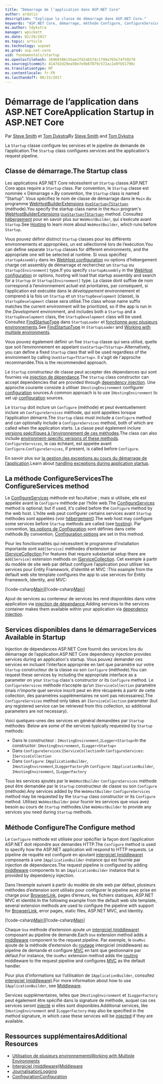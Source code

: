 ```yaml
---
title: "Démarrage de l’application dans ASP.NET Core"
author: ardalis
description: "Explique la classe de démarrage dans ASP.NET Core."
keywords: "ASP.NET Core, démarrage, méthode Configure, ConfigureServices (méthode)"
ms.author: tdykstra
manager: wpickett
ms.date: 02/29/2017
ms.topic: article
ms.technology: aspnet
ms.prod: asp.net-core
uid: fundamentals/startup
ms.openlocfilehash: 16969386c55ae2fd2ab574c1799a765e74f59278
ms.sourcegitcommit: 4147d2d29ea50e7e9b87879c572ac2a9fb51798c
ms.translationtype: MT
ms.contentlocale: fr-FR
ms.lasthandoff: 08/15/2017
---
```

# <a name="application-startup-in-aspnet-core"></a><span data-ttu-id="054ac-104">Démarrage de l’application dans ASP.NET Core</span><span class="sxs-lookup"><span data-stu-id="054ac-104">Application Startup in ASP.NET Core</span></span>

<span data-ttu-id="054ac-105">Par [Steve Smith](http://ardalis.com) et [Tom Dykstra](https://github.com/tdykstra/)</span><span class="sxs-lookup"><span data-stu-id="054ac-105">By [Steve Smith](http://ardalis.com) and [Tom Dykstra](https://github.com/tdykstra/)</span></span>

<span data-ttu-id="054ac-106">La `Startup` classe configure les services et le pipeline de demande de l’application.</span><span class="sxs-lookup"><span data-stu-id="054ac-106">The `Startup` class configures services and the application's request pipeline.</span></span> 

## <a name="the-startup-class"></a><span data-ttu-id="054ac-107">Classe de démarrage.</span><span class="sxs-lookup"><span data-stu-id="054ac-107">The Startup class</span></span>

<span data-ttu-id="054ac-108">Les applications ASP.NET Core nécessitent un `Startup` classe.</span><span class="sxs-lookup"><span data-stu-id="054ac-108">ASP.NET Core apps require a `Startup` class.</span></span> <span data-ttu-id="054ac-109">Par convention, le `Startup` classe est nommée « Démarrage ».</span><span class="sxs-lookup"><span data-stu-id="054ac-109">By convention, the `Startup` class is named "Startup".</span></span> <span data-ttu-id="054ac-110">Vous spécifiez le nom de classe de démarrage dans le `Main` du programme [WebHostBuilderExtensions](https://docs.microsoft.com/aspnet/core/api/microsoft.aspnetcore.hosting.webhostbuilderextensions) [ `UseStartup<TStartup>` ](https://docs.microsoft.com/aspnet/core/api/microsoft.aspnetcore.hosting.webhostbuilderextensions#Microsoft_AspNetCore_Hosting_WebHostBuilderExtensions_UseStartup__1_Microsoft_AspNetCore_Hosting_IWebHostBuilder_) (méthode).</span><span class="sxs-lookup"><span data-stu-id="054ac-110">You specify the startup class name in the `Main` program's [WebHostBuilderExtensions](https://docs.microsoft.com/aspnet/core/api/microsoft.aspnetcore.hosting.webhostbuilderextensions) [`UseStartup<TStartup>`](https://docs.microsoft.com/aspnet/core/api/microsoft.aspnetcore.hosting.webhostbuilderextensions#Microsoft_AspNetCore_Hosting_WebHostBuilderExtensions_UseStartup__1_Microsoft_AspNetCore_Hosting_IWebHostBuilder_) method.</span></span> <span data-ttu-id="054ac-111">Consultez [hébergement](xref:fundamentals/hosting) pour en savoir plus sur `WebHostBuilder`, qui s’exécute avant `Startup`.</span><span class="sxs-lookup"><span data-stu-id="054ac-111">See [Hosting](xref:fundamentals/hosting) to learn more about `WebHostBuilder`, which runs before `Startup`.</span></span>

<span data-ttu-id="054ac-112">Vous pouvez définir distinct `Startup` classes pour les différents environnements et appropriées, un est sélectionné lors de l’exécution.</span><span class="sxs-lookup"><span data-stu-id="054ac-112">You can define separate `Startup` classes for different environments, and the appropriate one will be selected at runtime.</span></span> <span data-ttu-id="054ac-113">Si vous spécifiez `startupAssembly` dans les [WebHost configuration](https://docs.microsoft.com/en-us/aspnet/core/fundamentals/hosting?tabs=aspnetcore2x#configuring-a-host) ou options d’hébergement charge cet assembly de démarrage et recherchez un `Startup` ou `Startup[Environment]` type.</span><span class="sxs-lookup"><span data-stu-id="054ac-113">If you specify `startupAssembly` in the [WebHost configuration](https://docs.microsoft.com/en-us/aspnet/core/fundamentals/hosting?tabs=aspnetcore2x#configuring-a-host) or options, hosting will load that startup assembly and search for a `Startup` or `Startup[Environment]` type.</span></span> <span data-ttu-id="054ac-114">La classe dont suffixe de nom correspond à l’environnement actuel est prioritaires, par conséquent, si l’application est exécutée dans le *développement* environnement et comprend à la fois un `Startup` et un `StartupDevelopment` (classe), la `StartupDevelopment` classe sera utilisé.</span><span class="sxs-lookup"><span data-stu-id="054ac-114">The class whose name suffix matches the current environment will be prioritized, so if the app is run in the *Development* environment, and includes both a `Startup` and a `StartupDevelopment` class, the `StartupDevelopment` class will be used.</span></span> <span data-ttu-id="054ac-115">Consultez [FindStartupType](https://github.com/aspnet/Hosting/blob/rel/1.1.0/src/Microsoft.AspNetCore.Hosting/Internal/StartupLoader.cs) dans `StartupLoader` et [fonctionne avec plusieurs environnements](environments.md#startup-conventions).</span><span class="sxs-lookup"><span data-stu-id="054ac-115">See [FindStartupType](https://github.com/aspnet/Hosting/blob/rel/1.1.0/src/Microsoft.AspNetCore.Hosting/Internal/StartupLoader.cs) in `StartupLoader` and [Working with multiple environments](environments.md#startup-conventions).</span></span>

<span data-ttu-id="054ac-116">Vous pouvez également définir un fixe `Startup` classe qui sera utilisé, quelle que soit l’environnement en appelant `UseStartup<TStartup>`.</span><span class="sxs-lookup"><span data-stu-id="054ac-116">Alternatively, you can define a fixed `Startup` class that will be used regardless of the environment by calling `UseStartup<TStartup>`.</span></span> <span data-ttu-id="054ac-117">Il s'agit de l'approche recommandée.</span><span class="sxs-lookup"><span data-stu-id="054ac-117">This is the recommended approach.</span></span>

<span data-ttu-id="054ac-118">Le `Startup` constructeur de classe peut accepter des dépendances qui sont fournies via [injection de dépendance](xref:fundamentals/dependency-injection).</span><span class="sxs-lookup"><span data-stu-id="054ac-118">The `Startup` class constructor can accept dependencies that are provided through [dependency injection](xref:fundamentals/dependency-injection).</span></span> <span data-ttu-id="054ac-119">Une approche courante consiste à utiliser `IHostingEnvironment` configurer [configuration](xref:fundamentals/configuration) sources.</span><span class="sxs-lookup"><span data-stu-id="054ac-119">A common approach is to use `IHostingEnvironment` to set up [configuration](xref:fundamentals/configuration) sources.</span></span>

<span data-ttu-id="054ac-120">Le `Startup` doit inclure un `Configure` (méthode) et peut éventuellement inclure un `ConfigureServices` méthode, qui sont appelées lorsque l’application démarre.</span><span class="sxs-lookup"><span data-stu-id="054ac-120">The `Startup` class must include a `Configure` method and can optionally include a `ConfigureServices` method, both of which are called when the application starts.</span></span> <span data-ttu-id="054ac-121">La classe peut également inclure [versions spécifiques à l’environnement de ces méthodes](xref:fundamentals/environments#startup-conventions).</span><span class="sxs-lookup"><span data-stu-id="054ac-121">The class can also include [environment-specific versions of these methods](xref:fundamentals/environments#startup-conventions).</span></span> <span data-ttu-id="054ac-122">`ConfigureServices`, le cas échéant, est appelée avant `Configure`.</span><span class="sxs-lookup"><span data-stu-id="054ac-122">`ConfigureServices`, if present, is called before `Configure`.</span></span>

<span data-ttu-id="054ac-123">En savoir plus sur [la gestion des exceptions au cours du démarrage de l’application](xref:fundamentals/error-handling#startup-exception-handling).</span><span class="sxs-lookup"><span data-stu-id="054ac-123">Learn about [handling exceptions during application startup](xref:fundamentals/error-handling#startup-exception-handling).</span></span>

## <a name="the-configureservices-method"></a><span data-ttu-id="054ac-124">La méthode ConfigureServices</span><span class="sxs-lookup"><span data-stu-id="054ac-124">The ConfigureServices method</span></span>

<span data-ttu-id="054ac-125">Le [ConfigureServices](https://docs.microsoft.com/en-us/aspnet/core/api/microsoft.aspnetcore.hosting.startupbase#Microsoft_AspNetCore_Hosting_StartupBase_ConfigureServices_Microsoft_Extensions_DependencyInjection_IServiceCollection_) méthode est facultative ; mais si utilisée, elle est appelée avant la `Configure` méthode par l’hôte web.</span><span class="sxs-lookup"><span data-stu-id="054ac-125">The [ConfigureServices](https://docs.microsoft.com/en-us/aspnet/core/api/microsoft.aspnetcore.hosting.startupbase#Microsoft_AspNetCore_Hosting_StartupBase_ConfigureServices_Microsoft_Extensions_DependencyInjection_IServiceCollection_) method is optional; but if used, it's called before the `Configure` method by the web host.</span></span> <span data-ttu-id="054ac-126">L’hôte web peut configurer certains services avant ``Startup`` méthodes sont appelées (voir [hébergement](xref:fundamentals/hosting)).</span><span class="sxs-lookup"><span data-stu-id="054ac-126">The web host may configure some services before ``Startup`` methods are called (see [hosting](xref:fundamentals/hosting)).</span></span> <span data-ttu-id="054ac-127">Par convention, [les options de Configuration](xref:fundamentals/configuration) sont définies dans cette méthode.</span><span class="sxs-lookup"><span data-stu-id="054ac-127">By convention, [Configuration options](xref:fundamentals/configuration) are set in this method.</span></span>

<span data-ttu-id="054ac-128">Pour les fonctionnalités qui nécessitent le programme d’installation importante sont `Add[Service]` méthodes d’extension sur [IServiceCollection](https://docs.microsoft.com/en-us/aspnet/core/api/microsoft.extensions.dependencyinjection.iservicecollection).</span><span class="sxs-lookup"><span data-stu-id="054ac-128">For features that require substantial setup there are `Add[Service]` extension methods on [IServiceCollection](https://docs.microsoft.com/en-us/aspnet/core/api/microsoft.extensions.dependencyinjection.iservicecollection).</span></span> <span data-ttu-id="054ac-129">Cet exemple à partir du modèle de site web par défaut configure l’application pour utiliser les services pour Entity Framework, d’identité et MVC :</span><span class="sxs-lookup"><span data-stu-id="054ac-129">This example from the default web site template configures the app to use services for Entity Framework, Identity, and MVC:</span></span>

<span data-ttu-id="054ac-130">[!code-csharp[Main](../common/samples/WebApplication1/Startup.cs?highlight=4,7,11&start=40&end=55)]</span><span class="sxs-lookup"><span data-stu-id="054ac-130">[!code-csharp[Main](../common/samples/WebApplication1/Startup.cs?highlight=4,7,11&start=40&end=55)]</span></span>

<span data-ttu-id="054ac-131">Ajout de services au conteneur de services les rend disponibles dans votre application via [injection de dépendance](xref:fundamentals/dependency-injection).</span><span class="sxs-lookup"><span data-stu-id="054ac-131">Adding services to the services container makes them available within your application via [dependency injection](xref:fundamentals/dependency-injection).</span></span>

## <a name="services-available-in-startup"></a><span data-ttu-id="054ac-132">Services disponibles dans le démarrage</span><span class="sxs-lookup"><span data-stu-id="054ac-132">Services Available in Startup</span></span>

<span data-ttu-id="054ac-133">Injection de dépendances ASP.NET Core fournit des services lors du démarrage de l’application.</span><span class="sxs-lookup"><span data-stu-id="054ac-133">ASP.NET Core dependency injection provides services during an application's startup.</span></span> <span data-ttu-id="054ac-134">Vous pouvez demander ces services en incluant l’interface appropriée en tant que paramètre sur votre `Startup` constructeur de la classe ou son `Configure` (méthode).</span><span class="sxs-lookup"><span data-stu-id="054ac-134">You can request these services by including the appropriate interface as a parameter on your `Startup` class's constructor or its `Configure` method.</span></span> <span data-ttu-id="054ac-135">Le `ConfigureServices` méthode n’accepte qu’un `IServiceCollection` paramètre (mais n’importe quel service inscrit peut en être récupérés à partir de cette collection, des paramètres supplémentaires ne sont pas nécessaires).</span><span class="sxs-lookup"><span data-stu-id="054ac-135">The `ConfigureServices` method only takes an `IServiceCollection` parameter (but any registered service can be retrieved from this collection, so additional parameters are not necessary).</span></span>

<span data-ttu-id="054ac-136">Voici quelques-unes des services en général demandées par `Startup` méthodes :</span><span class="sxs-lookup"><span data-stu-id="054ac-136">Below are some of the services typically requested by `Startup` methods:</span></span>

* <span data-ttu-id="054ac-137">Dans le constructeur : `IHostingEnvironment`,`ILogger<Startup>`</span><span class="sxs-lookup"><span data-stu-id="054ac-137">In the constructor:  `IHostingEnvironment`, `ILogger<Startup>`</span></span>
* <span data-ttu-id="054ac-138">Dans `ConfigureServices`:`IServiceCollection`</span><span class="sxs-lookup"><span data-stu-id="054ac-138">In `ConfigureServices`:  `IServiceCollection`</span></span>
* <span data-ttu-id="054ac-139">Dans `Configure`: `IApplicationBuilder`, `IHostingEnvironment`,`ILoggerFactory`</span><span class="sxs-lookup"><span data-stu-id="054ac-139">In `Configure`:  `IApplicationBuilder`, `IHostingEnvironment`, `ILoggerFactory`</span></span>

<span data-ttu-id="054ac-140">Tous les services ajoutés par le ``WebHostBuilder`` ``ConfigureServices`` méthode peut être demandée par le ``Startup`` constructeur de classe ou son ``Configure`` (méthode).</span><span class="sxs-lookup"><span data-stu-id="054ac-140">Any services added by the ``WebHostBuilder`` ``ConfigureServices`` method may be requested by the ``Startup`` class constructor or its ``Configure`` method.</span></span> <span data-ttu-id="054ac-141">Utilisez `WebHostBuilder` pour fournir les services que vous avez besoin au cours de `Startup` méthodes.</span><span class="sxs-lookup"><span data-stu-id="054ac-141">Use `WebHostBuilder` to provide any services you need during `Startup` methods.</span></span>

## <a name="the-configure-method"></a><span data-ttu-id="054ac-142">Méthode Configure</span><span class="sxs-lookup"><span data-stu-id="054ac-142">The Configure method</span></span>

<span data-ttu-id="054ac-143">Le `Configure` méthode est utilisée pour spécifier la façon dont l’application ASP.NET doit répondre aux demandes HTTP.</span><span class="sxs-lookup"><span data-stu-id="054ac-143">The `Configure` method is used to specify how the ASP.NET application will respond to HTTP requests.</span></span> <span data-ttu-id="054ac-144">Le pipeline de requête est configuré en ajoutant [intergiciel (middleware)](middleware.md) composants à une `IApplicationBuilder` instance qui est fournie par injection de dépendances.</span><span class="sxs-lookup"><span data-stu-id="054ac-144">The request pipeline is configured by adding [middleware](middleware.md) components to an `IApplicationBuilder` instance that is provided by dependency injection.</span></span>

<span data-ttu-id="054ac-145">Dans l’exemple suivant à partir du modèle de site web par défaut, plusieurs méthodes d’extension sont utilisés pour configurer le pipeline avec prise en charge pour [BrowserLink](http://vswebessentials.com/features/browserlink), pages d’erreurs, les fichiers statiques, ASP.NET MVC et identité.</span><span class="sxs-lookup"><span data-stu-id="054ac-145">In the following example from the default web site template, several extension methods are used to configure the pipeline with support for [BrowserLink](http://vswebessentials.com/features/browserlink), error pages, static files, ASP.NET MVC, and Identity.</span></span>

<span data-ttu-id="054ac-146">[!code-csharp[Main](../common/samples/WebApplication1/Startup.cs?highlight=8,9,10,14,17,19,21&start=58&end=84)]</span><span class="sxs-lookup"><span data-stu-id="054ac-146">[!code-csharp[Main](../common/samples/WebApplication1/Startup.cs?highlight=8,9,10,14,17,19,21&start=58&end=84)]</span></span>

<span data-ttu-id="054ac-147">Chaque `Use` méthode d’extension ajoute un [intergiciel (middleware)](xref:fundamentals/middleware) composant au pipeline de demande.</span><span class="sxs-lookup"><span data-stu-id="054ac-147">Each `Use` extension method adds a [middleware](xref:fundamentals/middleware) component to the request pipeline.</span></span> <span data-ttu-id="054ac-148">Par exemple, le `UseMvc` ajoute de la méthode d’extension du [routage](routing.md) intergiciel (middleware) au pipeline de demande et configure [MVC](xref:mvc/overview) en tant que gestionnaire par défaut.</span><span class="sxs-lookup"><span data-stu-id="054ac-148">For instance, the `UseMvc` extension method adds the [routing](routing.md) middleware to the request pipeline and configures [MVC](xref:mvc/overview) as the default handler.</span></span>

<span data-ttu-id="054ac-149">Pour plus d’informations sur l’utilisation de `IApplicationBuilder`, consultez [intergiciel (middleware)](xref:fundamentals/middleware).</span><span class="sxs-lookup"><span data-stu-id="054ac-149">For more information about how to use `IApplicationBuilder`, see [Middleware](xref:fundamentals/middleware).</span></span>

<span data-ttu-id="054ac-150">Services supplémentaires, telles que `IHostingEnvironment` et `ILoggerFactory` peut également être spécifié dans la signature de méthode, auquel cas ces services seront [injecté](dependency-injection.md) si elles sont disponibles.</span><span class="sxs-lookup"><span data-stu-id="054ac-150">Additional services, like `IHostingEnvironment` and `ILoggerFactory` may also be specified in the method signature, in which case these services will be [injected](dependency-injection.md) if they are available.</span></span> 

## <a name="additional-resources"></a><span data-ttu-id="054ac-151">Ressources supplémentaires</span><span class="sxs-lookup"><span data-stu-id="054ac-151">Additional Resources</span></span>

* [<span data-ttu-id="054ac-152">Utilisation de plusieurs environnements</span><span class="sxs-lookup"><span data-stu-id="054ac-152">Working with Multiple Environments</span></span>](xref:fundamentals/environments)
* [<span data-ttu-id="054ac-153">Intergiciel (middleware)</span><span class="sxs-lookup"><span data-stu-id="054ac-153">Middleware</span></span>](xref:fundamentals/middleware)
* [<span data-ttu-id="054ac-154">Journalisation</span><span class="sxs-lookup"><span data-stu-id="054ac-154">Logging</span></span>](xref:fundamentals/logging)
* [<span data-ttu-id="054ac-155">Configuration</span><span class="sxs-lookup"><span data-stu-id="054ac-155">Configuration</span></span>](xref:fundamentals/configuration)
